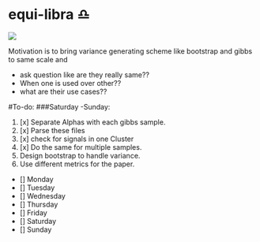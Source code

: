 # equi-libra :libra:
![](http://cdn.astrology-zodiac-signs.com/images/Libra-w.png)<sup id="a1"></sup>

Motivation is to bring variance generating scheme like bootstrap and gibbs to same scale and

* ask question like are they really same??
* When one is used over other??
* what are their use cases??

#To-do:
###Saturday -Sunday:

1. [x] Separate Alphas with each gibbs sample.
2. [x] Parse these files 
3. [x] check for signals in one Cluster
3. [x] Do the same for multiple samples.
4. Design bootstrap to handle variance.
5. Use different metrics for the paper.

- [] Monday
- [] Tuesday
- [] Wednesday
- [] Thursday
- [] Friday
- [] Saturday
- [] Sunday
